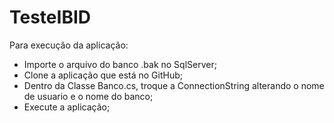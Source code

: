 # TesteIBID

Para execução da aplicação:

- Importe o arquivo do banco .bak no SqlServer;
- Clone a aplicação que está no GitHub;
- Dentro da Classe Banco.cs, troque a ConnectionString alterando o nome de usuario e o nome do banco;
- Execute a aplicação;

